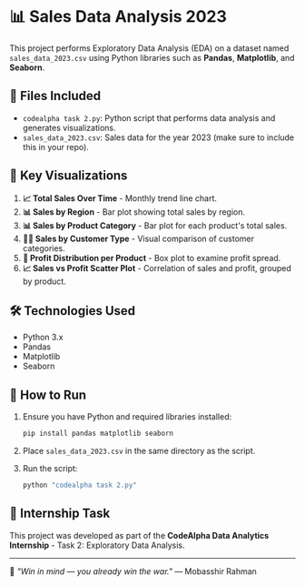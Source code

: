 # 📊 Sales Data Analysis 2023

This project performs Exploratory Data Analysis (EDA) on a dataset named `sales_data_2023.csv` using Python libraries such as **Pandas**, **Matplotlib**, and **Seaborn**.

## 📁 Files Included

- `codealpha task 2.py`: Python script that performs data analysis and generates visualizations.
- `sales_data_2023.csv`: Sales data for the year 2023 (make sure to include this in your repo).

## 📌 Key Visualizations

1. **📈 Total Sales Over Time** - Monthly trend line chart.
2. **📊 Sales by Region** - Bar plot showing total sales by region.
3. **📊 Sales by Product Category** - Bar plot for each product's total sales.
4. **🧍‍♂️ Sales by Customer Type** - Visual comparison of customer categories.
5. **🥧 Profit Distribution per Product** - Box plot to examine profit spread.
6. **📈 Sales vs Profit Scatter Plot** - Correlation of sales and profit, grouped by product.

## 🛠️ Technologies Used

- Python 3.x
- Pandas
- Matplotlib
- Seaborn

## 🚀 How to Run

1. Ensure you have Python and required libraries installed:
    ```bash
    pip install pandas matplotlib seaborn
    ```

2. Place `sales_data_2023.csv` in the same directory as the script.

3. Run the script:
    ```bash
    python "codealpha task 2.py"
    ```

## 🤝 Internship Task

This project was developed as part of the **CodeAlpha Data Analytics Internship** - Task 2: Exploratory Data Analysis.

---

🧠 _"Win in mind — you already win the war."_ — Mobasshir Rahman